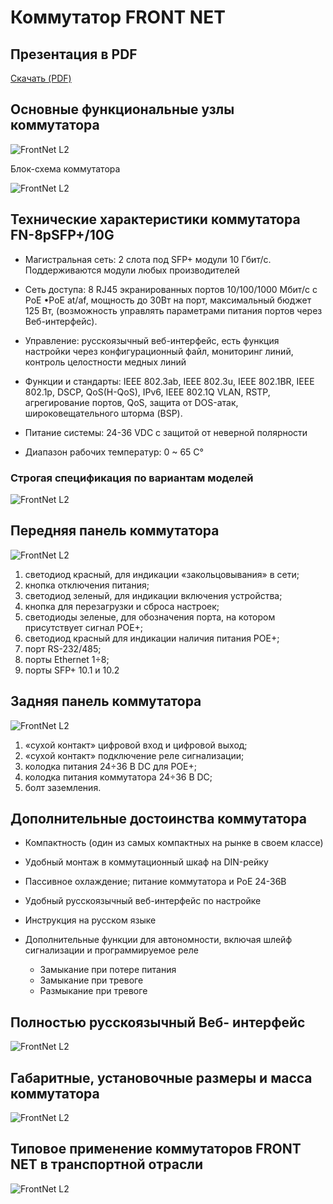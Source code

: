 # Коммутатор FRONT NET


## Презентация в PDF

[Скачать (PDF)](./pdfs/FrontNet-L2.pdf)

## Основные функциональные узлы коммутатора


![FrontNet L2](img-l2/l2-5.png)

Блок-схема коммутатора

![FrontNet L2](img-l2/l2-7.png)

## Технические характеристики коммутатора FN-8pSFP+/10G

- Магистральная сеть: 2 слота под SFP+ модули 10 Гбит/с. Поддерживаются модули любых производителей

- Сеть доступа: 8 RJ45 экранированных
портов 10/100/1000 Мбит/с с PoE
•PoE at/af, мощность до 30Вт на порт,
максимальный бюджет 125 Вт,
(возможность управлять параметрами
питания портов через Веб-интерфейс).

- Управление: русскоязычный
веб-интерфейс, есть функция настройки
через конфигурационный файл,
мониторинг линий, контроль целостности
медных линий

- Функции и стандарты: IEEE 802.3ab, IEEE
802.3u, IEEE 802.1BR, IEEE 802.1p, DSCP,
QoS(H-QoS), IPv6, IEEE 802.1Q VLAN, RSTP,
агрегирование портов, QoS, защита от
DOS-атак, широковещательного шторма
(BSP).

- Питание системы: 24-36 VDC с защитой от
неверной полярности

- Диапазон рабочих температур: 0 ~ 65 С°

### Строгая спецификация по вариантам моделей

![FrontNet L2](img-l2/l2-11.png)

## Передняя панель коммутатора

![FrontNet L2](img-l2/l2-8.png)

1. светодиод красный, для индикации «закольцовывания» в сети;
2. кнопка отключения питания;
3.  светодиод зеленый, для индикации включения устройства;
4.  кнопка для перезагрузки и сброса настроек;
5.  светодиоды зеленые, для обозначения порта, на котором присутствует сигнал POE+;
6.  светодиод красный для индикации наличия питания POE+;
7.  порт RS-232/485;
8.  порты Ethernet 1÷8;
9.  порты SFP+ 10.1 и 10.2

## Задняя панель коммутатора

![FrontNet L2](img-l2/l2-9.png)

1. «сухой контакт» цифровой вход и цифровой выход;
2.  «сухой контакт» подключение реле сигнализации;
3.  колодка питания 24÷36 В DC для POE+;
4.  колодка питания коммутатора 24÷36 В DC;
5.  болт заземления.


## Дополнительные достоинства коммутатора

- Компактность (один из самых
компактных на рынке в своем классе)

- Удобный монтаж в коммутационный
шкаф на DIN-рейку

- Пассивное охлаждение; питание
коммутатора и РоЕ 24-36В

- Удобный русскоязычный веб-интерфейс
по настройке

- Инструкция на русском языке

- Дополнительные функции для
автономности, включая шлейф
сигнализации и программируемое реле

    - Замыкание при потере питания
    - Замыкание при тревоге
    - Размыкание при тревоге

## Полностью русскоязычный Веб- интерфейс

![FrontNet L2](img-l2/l2-6.png)

## Габаритные, установочные размеры и масса коммутатора


![FrontNet L2](img-l2/l2-10.png)

## Типовое применение коммутаторов FRONT NET в транспортной отрасли

![FrontNet L2](img-l2/l2-2.png)
